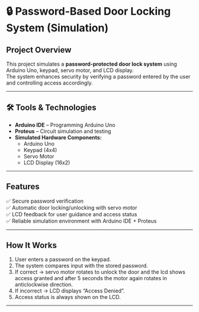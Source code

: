 # 🔒 Password-Based Door Locking System (Simulation)

##  Project Overview
This project simulates a **password-protected door lock system** using Arduino Uno, keypad, servo motor, and LCD display.  
The system enhances security by verifying a password entered by the user and controlling access accordingly.  

---

## 🛠 Tools & Technologies
- **Arduino IDE** – Programming Arduino Uno  
- **Proteus** – Circuit simulation and testing  
- **Simulated Hardware Components:**
  - Arduino Uno  
  - Keypad (4x4)  
  - Servo Motor  
  - LCD Display (16x2)  

---

##  Features
✅ Secure password verification  
✅ Automatic door locking/unlocking with servo motor  
✅ LCD feedback for user guidance and access status  
✅ Reliable simulation environment with Arduino IDE + Proteus  

---

##  How It Works
1. User enters a password on the keypad.  
2. The system compares input with the stored password.  
3. If correct → servo motor rotates to unlock the door and the lcd shows access granted and after 5 seconds the motor again rotates in anticlockwise direction.  
4. If incorrect → LCD displays “Access Denied”.  
5. Access status is always shown on the LCD.  

---
